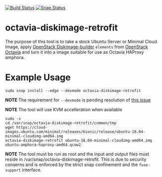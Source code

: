 [![Build Status](https://travis-ci.com/openstack-charmers/octavia-diskimage-retrofit.svg?branch=master)](https://travis-ci.com/openstack-charmers/octavia-diskimage-retrofit)
[![Snap Status](https://build.snapcraft.io/badge/openstack-charmers/octavia-diskimage-retrofit.svg)](https://build.snapcraft.io/user/openstack-charmers/octavia-diskimage-retrofit)

octavia-diskimage-retrofit
==========================

The purpose of this tool is to take a stock Ubuntu Server or Minimal Cloud Image,
apply [OpenStack Diskimage-builder](https://docs.openstack.org/diskimage-builder/latest/)
``elements`` from [OpenStack Octavia](https://docs.openstack.org/octavia/latest/)
and turn it into a image suitable for use as Octavia HAProxy amphora.

Example Usage
=============

    sudo snap install --edge --devmode octavia-diskimage-retrofit

**NOTE** The requirement for ``--devmode`` is pending resolution of [this issue](https://github.com/openstack-charmers/octavia-diskimage-retrofit/issues/6)

**NOTE** The tool will use KVM accelleration when available

    sudo -s
    cd /var/snap/octavia-diskimage-retrofit/common/tmp
    wget https://cloud-images.ubuntu.com/minimal/releases/bionic/release/ubuntu-18.04-minimal-cloudimg-amd64.img
    octavia-diskimage-retrofit ubuntu-18.04-minimal-cloudimg-amd64.img ubuntu-amphora-haproxy-amd64.qcow2

**NOTE** The tool must be run as root and the input and output files must reside in /var/snap/octavia-diskimage-retrofit.  This is due to security conserns and is enforced by the strict snap confinement and the ``fuse-support`` interface.
